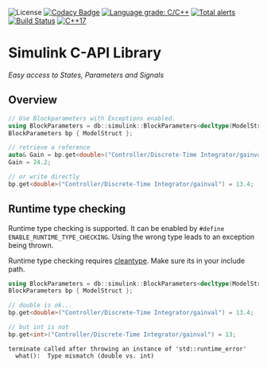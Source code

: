 <!-- SPDX-License-Identifier: BSD-3-Clause-Clear -->
![License](https://img.shields.io/github/license/danishbelal/simulink-capi)
[![Codacy Badge](https://api.codacy.com/project/badge/Grade/e42b17ddc7ea4b86a2d1e9a4af8bcc77)](https://app.codacy.com/gh/danishbelal/simulink-capi?utm_source=github.com&utm_medium=referral&utm_content=danishbelal/simulink-capi&utm_campaign=Badge_Grade)
[![Language grade: C/C++](https://img.shields.io/lgtm/grade/cpp/g/danishbelal/simulink-capi.svg?logo=lgtm&logoWidth=18)](https://lgtm.com/projects/g/danishbelal/simulink-capi/context:cpp)
[![Total alerts](https://img.shields.io/lgtm/alerts/g/danishbelal/simulink-capi.svg?logo=lgtm&logoWidth=18)](https://lgtm.com/projects/g/danishbelal/simulink-capi/alerts/)
[![Build Status](https://travis-ci.com/danishbelal/simulink-capi.svg?branch=beta)](https://travis-ci.com/danishbelal/simulink-capi)
[![C++17](https://img.shields.io/badge/C%2B%2B-17-blue.svg)](https://isocpp.org/std/the-standard )

# Simulink C-API Library
<i> Easy access to States, Parameters and Signals</i>

## Overview
```C++
// Use Blockparameters with Exceptions enabled.
using BlockParameters = db::simulink::BlockParameters<decltype(ModelStruct)>;
BlockParameters bp { ModelStruct };

// retrieve a reference
auto& Gain = bp.get<double>("Controller/Discrete-Time Integrator/gainval");
Gain = 24.2;

// or write directly
bp.get<double>("Controller/Discrete-Time Integrator/gainval") = 13.4;
```

## Runtime type checking
Runtime type checking is supported. It can be enabled by `#define ENABLE_RUNTIME_TYPE_CHECKING`.
Using the wrong type leads to an exception being thrown.

Runtime type checking requires [cleantype](https://github.com/pthom/cleantype).
Make sure its in your include path.
```C++
using BlockParameters = db::simulink::BlockParameters<decltype(ModelStruct)>;
BlockParameters bp { ModelStruct };

// double is ok...
bp.get<double>("Controller/Discrete-Time Integrator/gainval") = 13.4;

// but int is not
bp.get<int>("Controller/Discrete-Time Integrator/gainval") = 13;
```
```console
terminate called after throwing an instance of 'std::runtime_error'
  what():  Type mismatch (double vs. int)
```